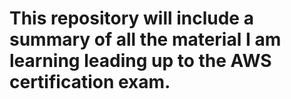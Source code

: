 # This repository will include a summary of all the material I am learning leading up to the AWS certification exam.
